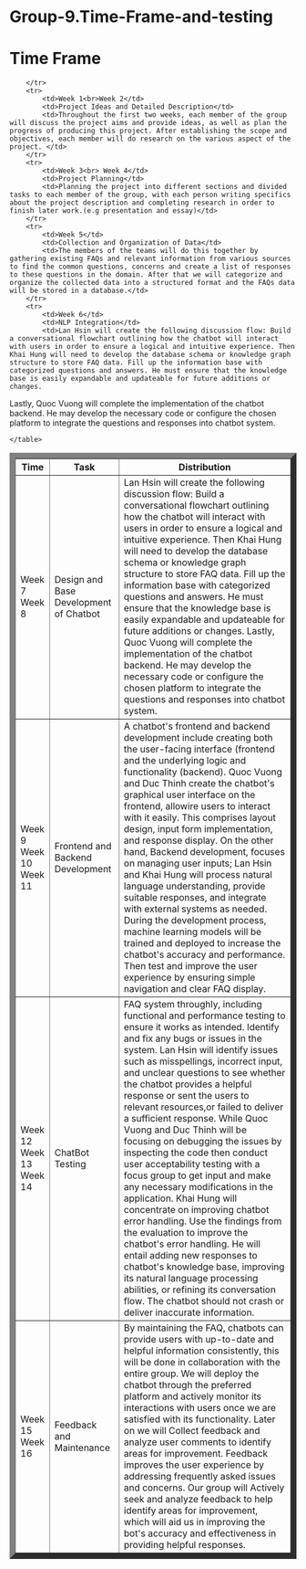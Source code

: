 # Group-9.Time-Frame-and-testing
<!DOCTYPE html>
<html>
<head>
    <title>Basic Table Chart</title>
</head>
<body>
    <h1>Time Frame</h1>
    <table border="10">
        <tr>
            <th>Time</th>
            <th>Task</th>
            <th>Distribution</th>
            
        </tr>
        <tr>
            <td>Week 1<br>Week 2</td>
            <td>Project Ideas and Detailed Description</td>
            <td>Throughout the first two weeks, each member of the group will discuss the project aims and provide ideas, as well as plan the progress of producing this project. After establishing the scope and objectives, each member will do research on the various aspect of the project. </td>
        </tr>
        <tr>
            <td>Week 3<br> Week 4</td>
            <td>Project Planning</td>
            <td>Planning the project into different sections and divided tasks to each member of the group, with each person writing specifics about the project description and completing research in order to finish later work.(e.g presentation and essay)</td>
        </tr>
        <tr>
            <td>Week 5</td>
            <td>Collection and Organization of Data</td>
            <td>The members of the teams will do this together by gathering existing FAQs and relevant information from various sources to find the common questions, concerns and create a list of responses to these questions in the domain. After that we will categorize and organize the collected data into a structured format and the FAQs data will be stored in a database.</td>
        </tr>
        <tr>
            <td>Week 6</td>
            <td>NLP Integration</td>
            <td>Lan Hsin will create the following discussion flow: Build a conversational flowchart outlining how the chatbot will interact with users in order to ensure a logical and intuitive experience. Then Khai Hung will need to develop the database schema or knowledge graph structure to store FAQ data. Fill up the information base with categorized questions and answers. He must ensure that the knowledge base is easily expandable and updateable for future additions or changes.
Lastly, Quoc Vuong will complete the implementation of the chatbot backend. He may develop the necessary code or configure the chosen platform to integrate the questions and responses into chatbot system.
</td>
        </tr>
        <tr>
            <td>Week 7<br>Week 8</td>
            <td>Design and Base Development of Chatbot</td>
            <td>Lan Hsin will create the following discussion flow: Build a conversational flowchart outlining how the chatbot will interact with users in order to ensure a logical and intuitive experience. Then Khai Hung will need to develop the database schema or knowledge graph structure to store FAQ data. Fill up the information base with categorized questions and answers. He must ensure that the knowledge base is easily expandable and updateable for future additions or changes.
Lastly, Quoc Vuong will complete the implementation of the chatbot backend. He may develop the necessary code or configure the chosen platform to integrate the questions and responses into chatbot system.
</td>
        </tr>
        <tr>
            <td>Week 9<br>Week 10<br>Week 11</td>
            <td>Frontend and Backend Development</td>
            <td>A chatbot's frontend and backend development include creating both the user-facing interface (frontend and the underlying logic and functionality (backend). Quoc Vuong and Duc Thinh create the chatbot's graphical user interface on the frontend, allowire users to interact with it easily. This comprises layout design, input form implementation, and response display. On the other hand, Backend development, focuses on managing user inputs; Lan Hsin and Khai Hung will process natural language understanding, provide suitable responses, and integrate with external systems as needed. During the development process, machine learning models will be trained and deployed to increase the chatbot's accuracy and performance. Then test and improve the user experience by ensuring simple navigation and clear FAQ display.</td>
        </tr>
        <tr>
            <td>Week 12<br> Week 13<br> Week 14</td>
            <td>ChatBot Testing</td>
            <td>FAQ system throughly, including functional and performance testing to ensure it works as intended. Identify and fix any bugs or issues in the system. Lan Hsin will identify issues such as misspellings, incorrect input, and unclear questions to see whether the chatbot provides a helpful response or sent the users to relevant resources,or failed to deliver a sufficient response. While Quoc Vuong and Duc Thinh will be focusing on debugging the issues by inspecting the code then conduct user acceptability testing with a focus group to get input and make any necessary modifications in the application.
Khai Hung will concentrate on improving chatbot error handling. Use the findings from the evaluation to improve the chatbot's error handling. He will entail adding new responses to chatbot's knowledge base, improving its natural language processing abilities, or refining its conversation flow. The chatbot should not crash or deliver inaccurate information.</td>
        </tr>
        <tr>
            <td>Week 15<br>Week 16</td>
            <td>Feedback and Maintenance</td>
            <td>By maintaining the FAQ, chatbots can provide users with up-to-date and helpful information consistently, this will be done in collaboration with the entire group. We will deploy the chatbot through the preferred platform and actively monitor its interactions with users once we are satisfied with its functionality. Later on we will Collect feedback and analyze user comments to identify areas for improvement. Feedback improves the user experience by addressing frequently asked issues and concerns. Our group will Actively seek and analyze feedback to help identify areas for improvement, which will aid us in improving the bot's accuracy and effectiveness in providing helpful responses.</td>
        </tr>
        
    </table>
</body>
</html>
